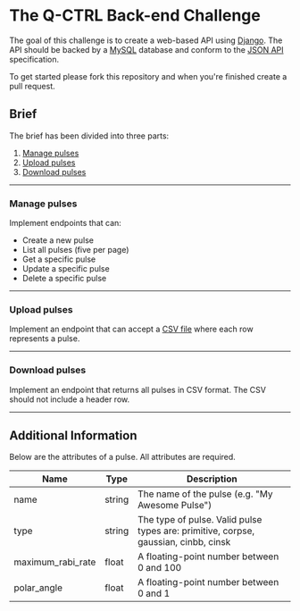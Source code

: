 # The Q-CTRL Back-end Challenge

The goal of this challenge is to create a web-based API using [Django](https://www.djangoproject.com/). The API should be backed by a [MySQL](https://www.mysql.com/) database and conform to the [JSON API](http://jsonapi.org/) specification.

To get started please fork this repository and when you're finished create a pull request.

## Brief

The brief has been divided into three parts:

1.  [Manage pulses](#manage-pulses)
1.  [Upload pulses](#upload-pulses)
1.  [Download pulses](#download-pulses)

---

### Manage pulses

Implement endpoints that can:

- Create a new pulse
- List all pulses (five per page)
- Get a specific pulse
- Update a specific pulse
- Delete a specific pulse

---

### Upload pulses

Implement an endpoint that can accept a [CSV file](doc/files/pulses.csv) where each row represents a pulse.

---

### Download pulses

Implement an endpoint that returns all pulses in CSV format. The CSV should not include a header row.

---

## Additional Information

Below are the attributes of a pulse. All attributes are required.

| Name              | Type   | Description                                                                         |
|-------------------|--------|-------------------------------------------------------------------------------------|
| name              | string | The name of the pulse (e.g. "My Awesome Pulse")                                     |
| type              | string | The type of pulse. Valid pulse types are: primitive, corpse, gaussian, cinbb, cinsk |
| maximum_rabi_rate | float  | A floating-point number between 0 and 100                                           |
| polar_angle       | float  | A floating-point number between 0 and 1                                             |
